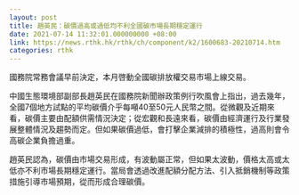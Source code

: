 ```yaml
---
layout: post
title: 趙英民：碳價過高或過低均不利全國碳市場長期穩定運行
date: 2021-07-14 11:32:01.000000000 +08:00
link: https://news.rthk.hk/rthk/ch/component/k2/1600683-20210714.htm
categories: rthk
---
```


國務院常務會議早前決定，本月啓動全國碳排放權交易市場上線交易。

中國生態環境部副部長趙英民在國務院新聞辦政策例行吹風會上指出，過去幾年，全國7個地方試點的平均碳價介乎每噸40至50元人民幣之間。從微觀及近期來看，碳價主要由配額供需情況決定；從宏觀和長遠來看，碳價由經濟運行及行業發展整體情況及趨勢而定。但如果碳價過低，會打擊企業減排的積極性，過高則會令高碳企業負擔過重。

趙英民認為，碳價由市場交易形成，有波動屬正常，但如果太波動，價格太高或太低亦不利市場長期穩定運行。當局會透過改進配額分配方法、引入抵銷機制等政策措施引導市場預期，從而形成合理碳價。
